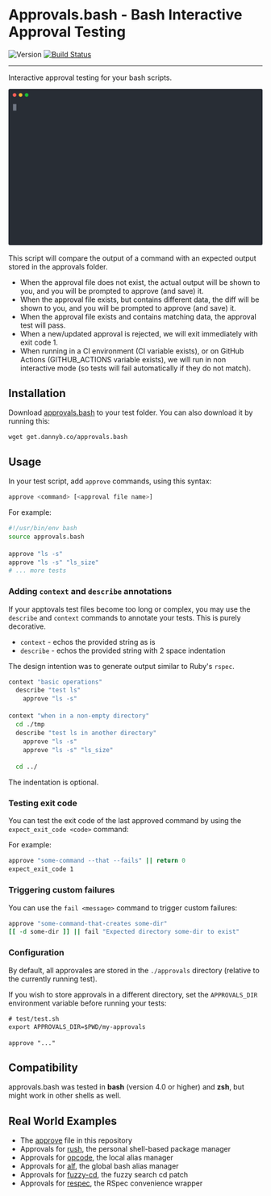 # Approvals.bash - Bash Interactive Approval Testing

![Version](https://img.shields.io/badge/version-0.3.2-blue.svg)
[![Build Status](https://github.com/DannyBen/approvals.bash/workflows/Test/badge.svg)](https://github.com/DannyBen/approvals.bash/actions?query=workflow%3ATest)

---

Interactive approval testing for your bash scripts.

![demo](demo/cast.svg)

This script will compare the output of a command with an expected output
stored in the approvals folder.

- When the approval file does not exist, the actual output will be shown to
  you, and you will be prompted to approve (and save) it.
- When the approval file exists, but contains different data, the diff will
  be shown to you, and you will be prompted to approve (and save) it.
- When the approval file exists and contains matching data, the approval
  test will pass.
- When a new/updated approval is rejected, we will exit immediately with
  exit code 1.
- When running in a CI environment (CI variable exists), or on GitHub
  Actions (GITHUB_ACTIONS variable exists), we will run in non interactive
  mode (so tests will fail automatically if they do not match).


## Installation

Download [approvals.bash](approvals.bash) to your test folder. You can also
download it by running this:

```shell
wget get.dannyb.co/approvals.bash
```

## Usage

In your test script, add `approve` commands, using this syntax:

```bash
approve <command> [<approval file name>]
```

For example:

```bash
#!/usr/bin/env bash
source approvals.bash

approve "ls -s"
approve "ls -s" "ls_size"
# ... more tests
```


### Adding `context` and `describe` annotations

If your apptovals test files become too long or complex, you may use the
`describe` and `context` commands to annotate your tests. This is purely
decorative.

- `context` - echos the provided string as is
- `describe` - echos the provided string with 2 space indentation

The design intention was to generate output similar to Ruby's `rspec`.

```bash
context "basic operations"
  describe "test ls"
    approve "ls -s"

context "when in a non-empty directory"
  cd ./tmp
  describe "test ls in another directory"
    approve "ls -s"
    approve "ls -s" "ls_size"
  
  cd ../
```

The indentation is optional.


### Testing exit code

You can test the exit code of the last approved command by using the
`expect_exit_code <code>` command:

For example:

```bash
approve "some-command --that --fails" || return 0
expect_exit_code 1
```


### Triggering custom failures

You can use the `fail <message>` command to trigger custom failures:

```bash
approve "some-command-that-creates some-dir"
[[ -d some-dir ]] || fail "Expected directory some-dir to exist"
```


### Configuration

By default, all approvales are stored in the `./approvals` directory
(relative to the currently running test).

If you wish to store approvals in a different directory, set the
`APPROVALS_DIR` environment variable before running your tests:

```shell
# test/test.sh
export APPROVALS_DIR=$PWD/my-approvals

approve "..."
```


## Compatibility

approvals.bash was tested in **bash** (version 4.0 or higher) and **zsh**,
but might work in other shells as well.


## Real World Examples

- The [approve][approve] file in this repository
- Approvals for [rush][rush-example], the personal shell-based package manager
- Approvals for [opcode][opcode-example], the local alias manager
- Approvals for [alf][alf-example], the global bash alias manager
- Approvals for [fuzzy-cd][fuzzy-cd-example], the fuzzy search cd patch
- Approvals for [respec][respec-example], the RSpec convenience wrapper


[rush-example]: https://github.com/DannyBen/rush-cli/blob/master/test/approve
[opcode-example]: https://github.com/DannyBen/opcode/tree/master/test
[alf-example]: https://github.com/DannyBen/alf/tree/master/test
[fuzzy-cd-example]: https://github.com/DannyBen/fuzzy-cd/tree/master/test/approve
[respec-example]: https://github.com/DannyBen/respec/tree/master/test/approve
[approve]: https://github.com/DannyBen/approvals.bash/blob/master/test/approve